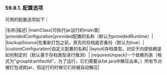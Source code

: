 ### 59.8.1. 配置选项

可用的配置选项如下：

|名称|描述|
|mainClass|可执行jar运行的main类|
|providedConfiguration|provided配置的名称（默认为providedRuntime）|
|backupSource|在重新打包之前，原先的存档是否备份（默认为true）|
|customConfiguration|自定义配置的名称|
|layout|存档类型，对应于内部依赖是如何制定的（默认基于存档类型进行推测）|
|requiresUnpack|一个依赖列表（格式为"groupId:artifactId"，为了运行，它们需要从fat jars中解压出来。）所有节点被打包进胖jar，但运行的时候它们将被自动解压|
